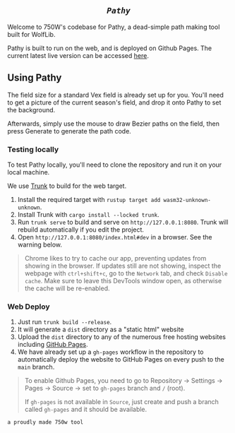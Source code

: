 <h2 align="center"><em><code>Pathy</code></em></h2>

Welcome to 750W's codebase for Pathy, a dead-simple path making tool built for WolfLib.

Pathy is built to run on the web, and is deployed on Github Pages. The current latest live version can be accessed [here](https://750w.github.io/pathy).

## Using Pathy

The field size for a standard Vex field is already set up for you.
You'll need to get a picture of the current season's field, and drop it onto Pathy to set the background.

Afterwards, simply use the mouse to draw Bezier paths on the field, then press Generate to generate the path code.

### Testing locally

To test Pathy locally, you'll need to clone the repository and run it on your local machine.

We use [Trunk](https://trunkrs.dev/) to build for the web target.
1. Install the required target with `rustup target add wasm32-unknown-unknown`.
2. Install Trunk with `cargo install --locked trunk`.
3. Run `trunk serve` to build and serve on `http://127.0.0.1:8080`. Trunk will rebuild automatically if you edit the project.
4. Open `http://127.0.0.1:8080/index.html#dev` in a browser. See the warning below.

> Chrome likes to try to cache our app, preventing updates from showing in the browser.
> If updates still are not showing, inspect the webpage with `ctrl+shift+c`, go to the `Network` tab, and check `Disable cache`.
> Make sure to leave this DevTools window open, as otherwise the cache will be re-enabled.

### Web Deploy
1. Just run `trunk build --release`.
2. It will generate a `dist` directory as a "static html" website
3. Upload the `dist` directory to any of the numerous free hosting websites including [GitHub Pages](https://docs.github.com/en/free-pro-team@latest/github/working-with-github-pages/configuring-a-publishing-source-for-your-github-pages-site).
4. We have already set up a `gh-pages` workflow in the repository to automatically deploy the website to GitHub Pages on every push to the `main` branch.
> To enable Github Pages, you need to go to Repository -> Settings -> Pages -> Source -> set to `gh-pages` branch and `/` (root).
>
> If `gh-pages` is not available in `Source`, just create and push a branch called `gh-pages` and it should be available.

`a proudly made 750w tool`
